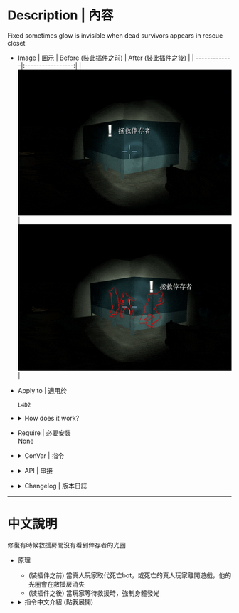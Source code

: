 # Description | 內容
Fixed sometimes glow is invisible when dead survivors appears in rescue closet

* Image | 圖示
	| Before (裝此插件之前)  			| After (裝此插件之後) |
	| -------------|:-----------------:|
	| ![rescue_glow_1](image/rescue_glow_1.gif)|![rescue_glow_2](image/rescue_glow_2.gif)|

* Apply to | 適用於
	```
	L4D2
	```

* <details><summary>How does it work?</summary>

	* (Before) When bots take over dead player, or player takes over dead bot, the glow will be invisible when in rescue closet
		* [Left 4 Dead 2: No Glow in Rescue Closet](https://steamcommunity.com/app/550/discussions/0/1643170903495915797/)
	* (After) Make dead player glow appear when player is awaiting rescue
</details>

* Require | 必要安裝
<br/>None

* <details><summary>ConVar | 指令</summary>

    * cfg/sourcemod/rescue_glow.cfg
        ```php
		// 0=Plugin off, 1=Plugin on.
		rescue_glow_enable "1"

		// Color of survivor glow in rescue closet, Three values between 0-255 separated by spaces. RGB Color255 - Red Green Blue.
		rescue_glow_color "255 102 0"

		// If 1, Glow will be flashing
		rescue_glow_flash "1"
        ```
</details>

* <details><summary>API | 串接</summary>

	* [rescue_glow.inc](scripting\include\rescue_glow.inc)
		```php
		library name: rescue_glow
		```
</details>

* <details><summary>Changelog | 版本日誌</summary>

	* v1.0h (2024-8-11)
		* Change another method to detect if dead survivor apprears in rescue closet.
		* Avoid to use PostThinkPost, cost cpu a lot every game frame
		* Update cvars

	* v2.3
		* [Original plugin by little_froy](https://forums.alliedmods.net/showthread.php?t=348762)
</details>

- - - -
# 中文說明
修復有時候救援房間沒有看到倖存者的光圈

* 原理
	* (裝插件之前) 當真人玩家取代死亡bot，或死亡的真人玩家離開遊戲，他的光圈會在救援房消失
	* (裝插件之後) 當玩家等待救援時，強制身體發光

* <details><summary>指令中文介紹 (點我展開)</summary>

    * cfg/sourcemod/rescue_glow.cfg
        ```php
		// 0=關閉插件, 1=啟動插件
		rescue_glow_enable "1"

		// 等待救援時光圈的顏色，填入RGB三色 (三個數值介於0~255，需要空格) [-1: 隨機顏色]
		rescue_glow_color "255 102 0"

		// 為1時，光圈會閃爍
		rescue_glow_flash "1"
        ```
</details>